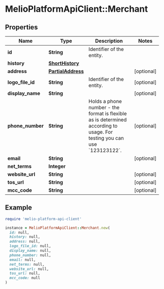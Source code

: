 # MelioPlatformApiClient::Merchant

## Properties

| Name | Type | Description | Notes |
| ---- | ---- | ----------- | ----- |
| **id** | **String** | Identifier of the entity. |  |
| **history** | [**ShortHistory**](ShortHistory.md) |  |  |
| **address** | [**PartialAddress**](PartialAddress.md) |  | [optional] |
| **logo_file_id** | **String** | Identifier of the entity. | [optional] |
| **display_name** | **String** |  | [optional] |
| **phone_number** | **String** | Holds a phone number - the format is flexible as is determined according to usage. For testing you can use &#x60;123123122&#x60;. | [optional] |
| **email** | **String** |  | [optional] |
| **net_terms** | **Integer** |  |  |
| **website_url** | **String** |  | [optional] |
| **tos_url** | **String** |  | [optional] |
| **mcc_code** | **String** |  | [optional] |

## Example

```ruby
require 'melio-platform-api-client'

instance = MelioPlatformApiClient::Merchant.new(
  id: null,
  history: null,
  address: null,
  logo_file_id: null,
  display_name: null,
  phone_number: null,
  email: null,
  net_terms: null,
  website_url: null,
  tos_url: null,
  mcc_code: null
)
```

